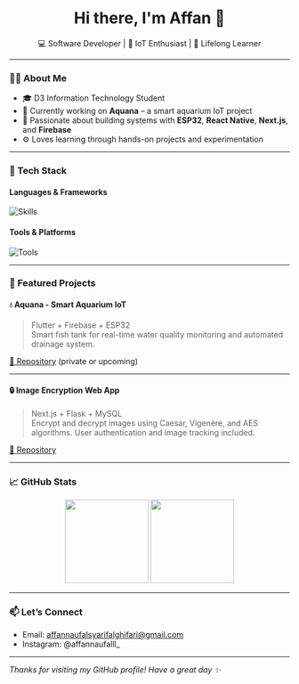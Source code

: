 <h1 align="center">Hi there, I'm Affan 👋</h1>

<p align="center">
  💻 Software Developer | 🔌 IoT Enthusiast | 🌱 Lifelong Learner
</p>

---

### 🧑‍💻 About Me

- 🎓 D3 Information Technology Student  
- 🔭 Currently working on **Aquana** – a smart aquarium IoT project  
- 🧠 Passionate about building systems with **ESP32**, **React Native**, **Next.js**, and **Firebase**
- ⚙️ Loves learning through hands-on projects and experimentation

---

### 🚀 Tech Stack

#### Languages & Frameworks
![Skills](https://skillicons.dev/icons?i=js,ts,py,php,html,css)

#### Tools & Platforms
![Tools](https://skillicons.dev/icons?i=nextjs,flutter,react,firebase,mysql,git,vercel,arduino,vscode)

---

### 📌 Featured Projects

#### 💧 Aquana - Smart Aquarium IoT
> Flutter + Firebase + ESP32  
Smart fish tank for real-time water quality monitoring and automated drainage system.

[🔗 Repository](https://github.com/affanlst/aquana) (private or upcoming)

---

#### 🔒 Image Encryption Web App
> Next.js + Flask + MySQL  
Encrypt and decrypt images using Caesar, Vigenère, and AES algorithms. User authentication and image tracking included.

[🔗 Repository](https://github.com/affanlst/image_encrypt)

---

### 📈 GitHub Stats

<p align="center">
  <img src="https://github-readme-stats.vercel.app/api?username=affanlst&show_icons=true&theme=radical" height="150" />
  <img src="https://github-readme-stats.vercel.app/api/top-langs/?username=affanlst&layout=compact&theme=radical" height="150" />
</p>

---

### 📫 Let’s Connect

- Email: affannaufalsyarifalghifari@gmail.com
- Instagram: @affannaufalll_

---

*Thanks for visiting my GitHub profile! Have a great day ✨*
